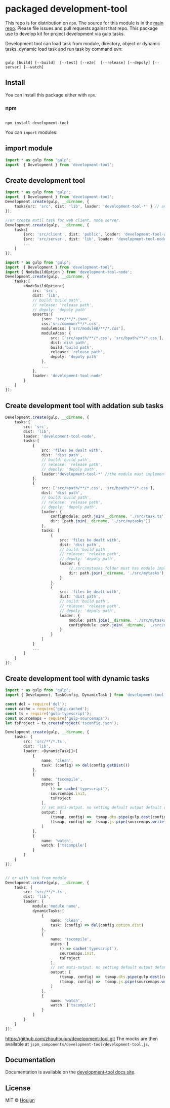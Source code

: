 # packaged development-tool

This repo is for distribution on `npm`. The source for this module is in the
[main repo](https://github.com/zhouhoujun/development-tool/src/mastert).
Please file issues and pull requests against that repo.
This package use to develop kit for project development via gulp tasks.


Development tool can load task from module, directory, object or dynamic tasks.
dynamic load task and run task by command evn:
```shell

gulp [build] [--build]  [--test] [--e2e]  [--release] [--depoly] [--server] [--watch]

```

## Install

You can install this package either with `npm`.

### npm

```shell

npm install development-tool

```

You can `import` modules:

## import module

```ts
import * as gulp from 'gulp';
import  { Development } from 'development-tool';

```

## Create development tool

```ts
import * as gulp from 'gulp';
import  { Development } from 'development-tool';
Development.create(gulp, __dirname, {
    tasks{src: 'src', dist: 'lib', loader: 'development-tool-*' } // any module implement ITaskDefine
});

//or create mutil task for web client, node server.
Development.create(gulp, __dirname, {
    tasks[
        {src: 'src/client', dist: 'public', loader: 'development-tool-web', tasks:[...] }, // any module implement ITaskDefine
        {src: 'src/server', dist: 'lib', loader: 'development-tool-node', tasks:[...] }
        ...
    ]
});

```

```ts
import * as gulp from 'gulp';
import  { Development } from 'development-tool';
import { NodeBuildOption } from 'development-tool-node';
Development.create(gulp, __dirname, {
    tasks:[
        <NodeBuildOption>{
            src: 'src',
            dist: 'lib',
            // build:'build path',
            // release: 'release path',
            // depoly: 'depoly path'
            asserts:{
                json: 'src/**/*.json',
                css:'src/common/**/*.css',
                moduleBcss: ['src/moduleB/**/*.css'],
                moduleAcss: {
                    src: ['src/apath/**/*.css', 'src/bpath/**/*.css'],
                    dist:'dist path',
                    build:'build path',
                    release: 'release path',
                    depoly: 'depoly path'
                },
                ...
            },
            loader: 'development-tool-node'
        }
    ]
});
```

## Create development tool with addation sub tasks

```ts
Development.create(gulp, __dirname, {
    tasks:{
        src: 'src',
        dist: 'lib',
        loader: 'development-tool-node',
        tasks:[
            {
                src: 'files be dealt with',
                dist: 'dist path',
                // build:'build path',
                // release: 'release path',
                // depoly: 'depoly path',
                loader:'development-tool-*' //the module must implement ITaskDefine.
            },
            {
                src: ['src/apath/**/*.css', 'src/bpath/**/*.css'],
                dist: 'dist path',
                // build:'build path',
                // release: 'release path',
                // depoly: 'depoly path',
                loader: {
                    configModule: path.join(__dirname, './src/task.ts'), //the module must implement ITaskDefine.
                    dir: [path.join(__dirname, './src/mytasks')]
                },
                tasks: [
                    {
                        src: 'files be dealt with',
                        dist: 'dist path',
                        // build:'build path',
                        // release: 'release path',
                        // depoly: 'depoly path',
                        loader: {
                            //./src/mytasks folder must has module implement ITaskDefine.
                            dir: path.join(__dirname, './src/mytasks')
                        }
                    },
                    {
                        src: 'files be dealt with',
                        dist: 'dist path',
                        // build:'build path',
                        // release: 'release path',
                        // depoly: 'depoly path',
                        loader: {
                            module: path.join(__dirname, './src/mytasks/dosomething'),
                            configModule: path.join(__dirname, './src/mytasks/config') //the module must implement ITaskDefine.
                        }
                    }
                ]
            }
            ...
        ]
    }
});
```

## Create development tool with dynamic tasks

```ts
import * as gulp from 'gulp';
import { Development, TaskConfig, DynamicTask } from 'development-tool';

const del = require('del');
const cache = require('gulp-cached');
const ts = require('gulp-typescript');
const sourcemaps = require('gulp-sourcemaps');
let tsProject = ts.createProject('tsconfig.json');

Development.create(gulp, __dirname, {
    tasks: {
        src: 'src/**/*.ts',
        dist: 'lib',
        loader: <DynamicTask[]>[
            {
                name: 'clean',
                task: (config) => del(config.getDist())
            },
            {
                name: 'tscompile',
                pipes: [
                    () => cache('typescript'),
                    sourcemaps.init,
                    tsProject
                ],
                // set muti-output. no setting default output default one to "dist: 'lib'" .
                output: [
                    (tsmap, config) =>  tsmap.dts.pipe(gulp.dest(config.getDist())),
                    (tsmap, config) =>  tsmap.js.pipe(sourcemaps.write('./sourcemaps')).pipe(gulp.dest(config.getDist()))
                ]
            },
            {
                name: 'watch',
                watch: ['tscompile']
            }
        ]
    }
});


// or with task from module
Development.create(gulp, __dirname, {
    tasks: {
        src: 'src/**/*.ts',
        dist: 'lib',
        loader: {
            module:'module name',
            dynamicTasks:[
                {
                    name: 'clean',
                    task: (config) => del(config.option.dist)
                },
                {
                    name: 'tscompile',
                    pipes: [
                        () => cache('typescript'),
                        sourcemaps.init,
                        tsProject
                    ],
                    // set muti-output. no setting default output default one to "dist: 'lib'" .
                    output: [
                        (tsmap, config) =>  tsmap.dts.pipe(gulp.dest(config.getDist())),
                        (tsmap, config) =>  tsmap.js.pipe(sourcemaps.write('./sourcemaps')).pipe(gulp.dest(config.getDist()))
                    ]
                },
                {
                    name: 'watch',
                    watch: ['tscompile']
                }
            ]
        }
    }
});
```

https://github.com/zhouhoujun/development-tool.git
The mocks are then available at `jspm_components/development-tool/development-tool.js`.

## Documentation

Documentation is available on the
[development-tool docs site](https://github.com/zhouhoujun/development-tool).

## License

MIT © [Houjun](https://github.com/zhouhoujun/)